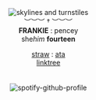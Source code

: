 <div align='center'> 
 <img src='https://files.catbox.moe/ii8jku.webp' title='skylines and turnstiles'

   <br>︶︶︶ † ︶︶︶<br>
<b>FRANKIE</b> : pencey<br>
   she<i>him</i>  <b>fourteen </b>

 
 <a href="https://bulletsiero.straw.page/">straw</a> : <a href="https://mychemicalromance.atabook.org/">ata</a>
<br><a href="https://linktr.ee/weezerus">linktree</a><br>
<br>
<br>
![spotify-github-profile](https://spotify-github-profile.kittinanx.com/api/view.svg?uid=31svh3j6tbamubnmzunej76fut3q&redirect=true][https://spotify-github-profile.kittinanx.com/api/view.svg?uid=31svh3j6tbamubnmzunej76fut3q&cover_image=true&theme=natemoo-re&show_offline=true&background_color=121212&interchange=false&bar_color=000000&bar_color_cover=false)


